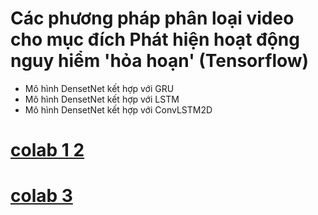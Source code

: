 # Các phương pháp phân loại video cho mục đích Phát hiện hoạt động nguy hiểm 'hỏa hoạn' (Tensorflow)
- Mô hình DensetNet kết hợp với GRU
- Mô hình DensetNet kết hợp với LSTM
- Mô hình DensetNet kết hợp với ConvLSTM2D

# [colab 1 2](https://colab.research.google.com/drive/1Kz1t4e-xX2dJ2ygvLxKABOvbNVqrdsR3?usp=sharing)
# [colab 3](https://colab.research.google.com/drive/1TcQt_RPoz9MYOv0yR11MlbIwKnURoGOP?usp=sharing)
